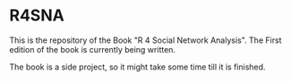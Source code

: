 # R4SNA

This is the repository of the Book "R 4 Social Network Analysis".
The First edition of the book is currently being written. 

The book is a side project, so it might take some time till it is finished.